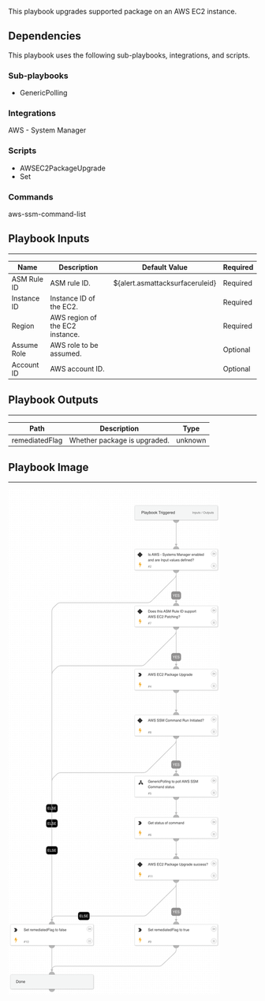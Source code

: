 This playbook upgrades supported package on an AWS EC2 instance.

## Dependencies

This playbook uses the following sub-playbooks, integrations, and scripts.

### Sub-playbooks

* GenericPolling

### Integrations

AWS - System Manager

### Scripts

* AWSEC2PackageUpgrade
* Set

### Commands

aws-ssm-command-list

## Playbook Inputs

---

| **Name** | **Description** | **Default Value** | **Required** |
| --- | --- | --- | --- |
| ASM Rule ID | ASM rule ID. | ${alert.asmattacksurfaceruleid} | Required |
| Instance ID | Instance ID of the EC2. |  | Required |
| Region | AWS region of the EC2 instance. |  | Required |
| Assume Role | AWS role to be assumed. |  | Optional |
| Account ID | AWS account ID. |  | Optional |

## Playbook Outputs

---

| **Path** | **Description** | **Type** |
| --- | --- | --- |
| remediatedFlag | Whether package is upgraded. | unknown |

## Playbook Image

---

![AWS - EC2 Package Upgrade](../doc_files/AWS_-_EC2_Package_Upgrade.png)
